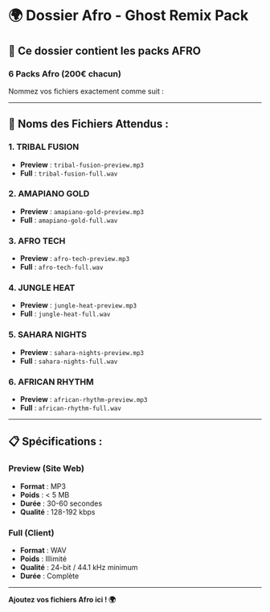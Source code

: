 # 🌍 Dossier Afro - Ghost Remix Pack

## 📁 Ce dossier contient les packs AFRO

### 6 Packs Afro (200€ chacun)

Nommez vos fichiers exactement comme suit :

---

## 📝 Noms des Fichiers Attendus :

### 1. TRIBAL FUSION
- **Preview** : `tribal-fusion-preview.mp3`
- **Full** : `tribal-fusion-full.wav`

### 2. AMAPIANO GOLD
- **Preview** : `amapiano-gold-preview.mp3`
- **Full** : `amapiano-gold-full.wav`

### 3. AFRO TECH
- **Preview** : `afro-tech-preview.mp3`
- **Full** : `afro-tech-full.wav`

### 4. JUNGLE HEAT
- **Preview** : `jungle-heat-preview.mp3`
- **Full** : `jungle-heat-full.wav`

### 5. SAHARA NIGHTS
- **Preview** : `sahara-nights-preview.mp3`
- **Full** : `sahara-nights-full.wav`

### 6. AFRICAN RHYTHM
- **Preview** : `african-rhythm-preview.mp3`
- **Full** : `african-rhythm-full.wav`

---

## 📋 Spécifications :

### Preview (Site Web)
- **Format** : MP3
- **Poids** : < 5 MB
- **Durée** : 30-60 secondes
- **Qualité** : 128-192 kbps

### Full (Client)
- **Format** : WAV
- **Poids** : Illimité
- **Qualité** : 24-bit / 44.1 kHz minimum
- **Durée** : Complète

---

**Ajoutez vos fichiers Afro ici ! 🌍**








